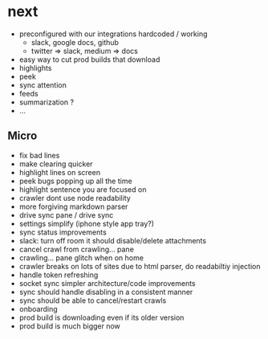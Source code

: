 # next

* preconfigured with our integrations hardcoded / working
  * slack, google docs, github
  * twitter => slack, medium => docs
* easy way to cut prod builds that download
* highlights
* peek
* sync attention
* feeds
* summarization ?
* ...

## Micro

* fix bad lines
* make clearing quicker
* highlight lines on screen
* peek bugs popping up all the time
* highlight sentence you are focused on
* crawler dont use node readability
* more forgiving markdown parser
* drive sync pane / drive sync
* settings simplify (iphone style app tray?)
* sync status improvements
* slack: turn off room it should disable/delete attachments
* cancel crawl from crawling... pane
* crawling... pane glitch when on home
* crawler breaks on lots of sites due to html parser, do readabiltiy injection
* handle token refreshing
* socket sync simpler architecture/code improvements
* sync should handle disabling in a consistent manner
* sync should be able to cancel/restart crawls
* onboarding
* prod build is downloading even if its older version
* prod build is much bigger now
